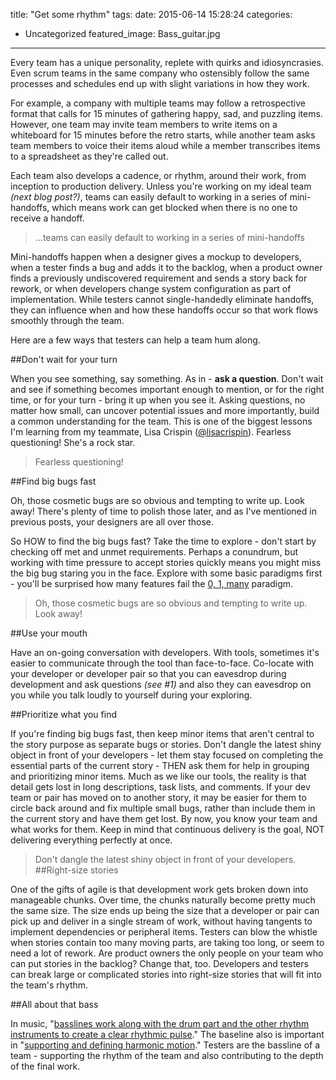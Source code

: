 
title: "Get some rhythm"
tags:
date: 2015-06-14 15:28:24
categories:
  - Uncategorized
featured_image: Bass_guitar.jpg
---
Every team has a unique personality, replete with quirks and idiosyncrasies. Even scrum teams in the same company who ostensibly follow the same processes and schedules end up with slight variations in how they work.

For example, a company with multiple teams may follow a retrospective format that calls for 15 minutes of gathering happy, sad, and puzzling items. However, one team may invite team members to write items on a whiteboard for 15 minutes before the retro starts, while another team asks team members to voice their items aloud while a member transcribes items to a spreadsheet as they're called out.

Each team also develops a cadence, or rhythm, around their work, from inception to production delivery.  Unless you're working on my ideal team *(next blog post?)*, teams can easily default to working in a series of mini-handoffs, which means work can get blocked when there is no one to receive a handoff.
>...teams can easily default to working in a series of mini-handoffs

Mini-handoffs happen when a designer gives a mockup to developers, when a tester finds a bug and adds it to the backlog, when a product owner finds a previously undiscovered requirement and sends a story back for rework, or when developers change system configuration as part of implementation.  While testers cannot single-handedly eliminate handoffs, they can influence when and how these handoffs occur so that work flows smoothly through the team.

Here are a few ways that testers can help a team hum along.

##Don't wait for your turn

When you see something, say something. As in - **ask a question**. Don't wait and see if something becomes important enough to mention, or for the right time, or for your turn - bring it up when you see it.  Asking questions, no matter how small, can uncover potential issues and more importantly, build a common understanding for the team.  This is one of the biggest lessons I'm learning from my teammate, Lisa Crispin ([@lisacrispin](https://twitter.com/lisacrispin)).  Fearless questioning!  She's a rock star.
>Fearless questioning!

##Find big bugs fast

Oh, those cosmetic bugs are so obvious and tempting to write up.  Look away!  There's plenty of time to polish those later, and as I've mentioned in previous posts, your designers are all over those.

So HOW to find the big bugs fast?  Take the time to explore - don't start by checking off met and unmet requirements.  Perhaps a conundrum, but working with time pressure to accept stories quickly means you might miss the big bug staring you in the face.  Explore with some basic paradigms first - you'll be surprised how many features fail the [0, 1, many](https://pragprog.com/book/ehxta/explore-it) paradigm.
>Oh, those cosmetic bugs are so obvious and tempting to write up.  Look away!

##Use your mouth

Have an on-going conversation with developers. With tools, sometimes it's easier to communicate through the tool than face-to-face.  Co-locate with your developer or developer pair so that you can eavesdrop during development and ask questions *(see #1)* and also they can eavesdrop on you while you talk loudly to yourself during your exploring.

##Prioritize what you find

If you're finding big bugs fast, then keep minor items that aren't central to the story purpose as separate bugs or stories.  Don't dangle the latest shiny object in front of your developers - let them stay focused on completing the essential parts of the current story - THEN ask them for help in grouping and prioritizing minor items.  Much as we like our tools, the reality is that detail gets lost in long descriptions, task lists, and comments. If your dev team or pair has moved on to another story, it may be easier for them to circle back around and fix multiple small bugs, rather than include them in the current story and have them get lost.  By now, you know your team and what works for them. Keep in mind that continuous delivery is the goal, NOT delivering everything perfectly at once.

>Don't dangle the latest shiny object in front of your developers.
##Right-size stories

One of the gifts of agile is that development work gets broken down into manageable chunks.  Over time, the chunks naturally become pretty much the same size.  The size ends up being the size that a developer or pair can pick up and deliver in a single stream of work, without having tangents to implement dependencies or peripheral items.  Testers can blow the whistle when stories contain too many moving parts, are taking too long, or seem to need a lot of rework. Are product owners the only people on your team who can put stories in the backlog?  Change that, too.  Developers and testers can break large or complicated stories into right-size stories that will fit into the team's rhythm.

##All about that bass

In music, "[basslines work along with the drum part and the other rhythm instruments to create a clear rhythmic pulse](https://en.wikipedia.org/?title=Bassline)."  The baseline also is important in "[supporting and defining harmonic motion](https://en.wikipedia.org/?title=Bassline)."  Testers are the bassline of a team - supporting the rhythm of the team and also contributing to the depth of the final work.